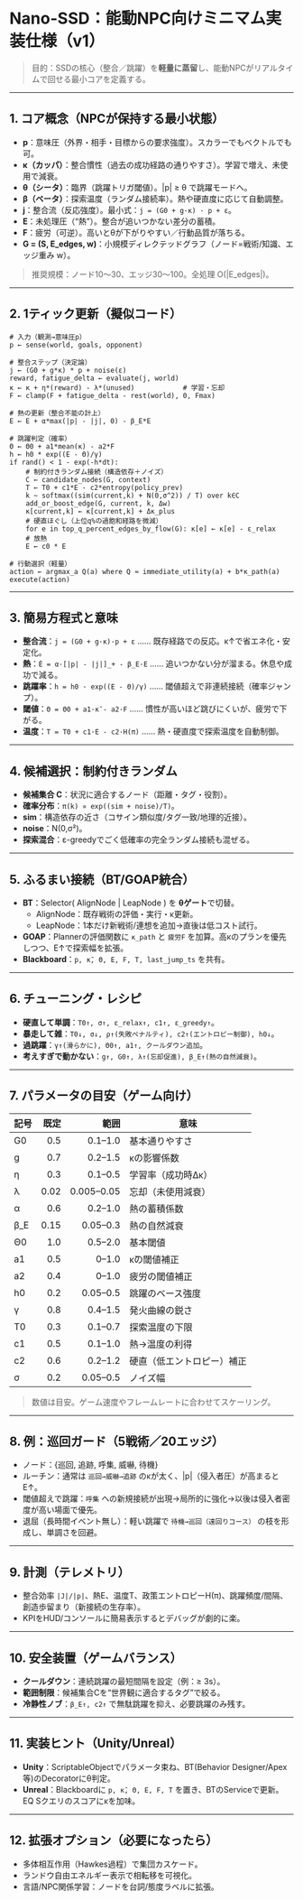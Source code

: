 # Nano-SSD：能動NPC向けミニマム実装仕様（v1）

> 目的：SSDの核心（整合／跳躍）を**軽量に蒸留**し、能動NPCがリアルタイムで回せる最小コアを定義する。

---

## 1. コア概念（NPCが保持する最小状態）
- **p**：意味圧（外界・相手・目標からの要求強度）。スカラーでもベクトルでも可。
- **κ（カッパ）**：整合慣性（過去の成功経路の通りやすさ）。学習で増え、未使用で減衰。
- **θ（シータ）**：臨界（跳躍トリガ閾値）。|p| ≥ θ で跳躍モードへ。
- **β（ベータ）**：探索温度（ランダム接続率）。熱や硬直度に応じて自動調整。
- **j**：整合流（反応強度）。最小式：`j = (G0 + g·κ) · p + ε`。
- **E**：未処理圧（“熱”）。整合が追いつかない差分の蓄積。
- **F**：疲労（可逆）。高いとθが下がりやすい／行動品質が落ちる。
- **G = (S, E_edges, w)**：小規模ディレクテッドグラフ（ノード=戦術/知識、エッジ重み w）。

> 推奨規模：ノード10〜30、エッジ30〜100。全処理 O(|E_edges|)。

---

## 2. 1ティック更新（擬似コード）
```text
# 入力（観測→意味圧p）
p ← sense(world, goals, opponent)

# 整合ステップ（決定論）
j ← (G0 + g*κ) * p + noise(ε)
reward, fatigue_delta ← evaluate(j, world)
κ ← κ + η*(reward) - λ*(unused)            # 学習・忘却
F ← clamp(F + fatigue_delta - rest(world), 0, Fmax)

# 熱の更新（整合不能の計上）
E ← E + α*max(|p| - |j|, 0) - β_E*E

# 跳躍判定（確率）
Θ ← Θ0 + a1*mean(κ) - a2*F
h ← h0 * exp((E - Θ)/γ)
if rand() < 1 - exp(-h*dt):
    # 制約付きランダム接続（構造依存＋ノイズ）
    C ← candidate_nodes(G, context)
    T ← T0 + c1*E - c2*entropy(policy_prev)
    k ~ softmax((sim(current,k) + N(0,σ^2)) / T) over k∈C
    add_or_boost_edge(G, current, k, Δw)
    κ[current,k] ← κ[current,k] + Δκ_plus
    # 硬直ほぐし（上位q%の過飽和経路を微減）
    for e in top_q_percent_edges_by_flow(G): κ[e] ← κ[e] - ε_relax
    # 放熱
    E ← c0 * E

# 行動選択（軽量）
action ← argmax_a Q(a) where Q ≈ immediate_utility(a) + b*κ_path(a)
execute(action)
```

---

## 3. 簡易方程式と意味
- **整合流**：`j = (G0 + g·κ)·p + ε`  …… 既存経路での反応。κ↑で省エネ化・安定化。
- **熱**：`Ė = α·[|p| - |j|]_+ - β_E·E` …… 追いつかない分が溜まる。休息や成功で減る。
- **跳躍率**：`h = h0 · exp((E - Θ)/γ)` …… 閾値超えで非連続接続（確率ジャンプ）。
- **閾値**：`Θ = Θ0 + a1·κ̄ - a2·F` …… 慣性が高いほど跳びにくいが、疲労で下がる。
- **温度**：`T = T0 + c1·E - c2·H(π)` …… 熱・硬直度で探索温度を自動制御。

---

## 4. 候補選択：制約付きランダム
- **候補集合 C**：状況に適合するノード（距離・タグ・役割）。
- **確率分布**：`π(k) ∝ exp((sim + noise)/T)`。
- **sim**：構造依存の近さ（コサイン類似度/タグ一致/地理的近接）。
- **noise**：N(0,σ²)。
- **探索混合**：ε-greedyでごく低確率の完全ランダム接続も混ぜる。

---

## 5. ふるまい接続（BT/GOAP統合）
- **BT**：Selector( AlignNode | LeapNode ) を **θゲート**で切替。
  - AlignNode：既存戦術の評価・実行・κ更新。
  - LeapNode：1本だけ新戦術/連想を追加→直後は低コスト試行。
- **GOAP**：Plannerの評価関数に `κ_path` と `疲労F` を加算。高κのプランを優先しつつ、E↑で探索幅を拡張。
- **Blackboard**：`p, κ̄, Θ, E, F, T, last_jump_ts` を共有。

---

## 6. チューニング・レシピ
- **硬直して単調**：`T0↑, σ↑, ε_relax↑, c1↑, ε_greedy↑`。
- **暴走して雑**：`T0↓, σ↓, ρ↑(失敗ペナルティ), c2↑(エントロピー制御), h0↓`。
- **過跳躍**：`γ↑(滑らかに), Θ0↑, a1↑, クールダウン追加`。
- **考えすぎで動かない**：`g↑, G0↑, λ↑(忘却促進), β_E↑(熱の自然減衰)`。

---

## 7. パラメータの目安（ゲーム向け）
| 記号 | 既定 | 範囲 | 意味 |
|---|---:|---:|---|
| G0 | 0.5 | 0.1–1.0 | 基本通りやすさ |
| g  | 0.7 | 0.2–1.5 | κの影響係数 |
| η  | 0.3 | 0.1–0.5 | 学習率（成功時Δκ） |
| λ  | 0.02| 0.005–0.05 | 忘却（未使用減衰） |
| α  | 0.6 | 0.2–1.0 | 熱の蓄積係数 |
| β_E| 0.15| 0.05–0.3 | 熱の自然減衰 |
| Θ0 | 1.0 | 0.5–2.0 | 基本閾値 |
| a1 | 0.5 | 0–1.0 | κ̄の閾値補正 |
| a2 | 0.4 | 0–1.0 | 疲労の閾値補正 |
| h0 | 0.2 | 0.05–0.5 | 跳躍のベース強度 |
| γ  | 0.8 | 0.4–1.5 | 発火曲線の鋭さ |
| T0 | 0.3 | 0.1–0.7 | 探索温度の下限 |
| c1 | 0.5 | 0.1–1.0 | 熱→温度の利得 |
| c2 | 0.6 | 0.2–1.2 | 硬直（低エントロピー）補正 |
| σ  | 0.2 | 0.05–0.5 | ノイズ幅 |

> 数値は目安。ゲーム速度やフレームレートに合わせてスケーリング。

---

## 8. 例：巡回ガード（5戦術／20エッジ）
- ノード：{巡回, 追跡, 呼集, 威嚇, 待機}
- ルーチン：通常は `巡回→威嚇→追跡` のκが太く、|p|（侵入者圧）が高まるとE↑。
- 閾値超えで跳躍：`呼集` への新規接続が出現→局所的に強化→以後は侵入者密度が高い場面で優先。
- 退屈（長時間イベント無し）：軽い跳躍で `待機→巡回（遠回りコース）` の枝を形成し、単調さを回避。

---

## 9. 計測（テレメトリ）
- 整合効率 `|J|/|p|`、熱E、温度T、政策エントロピーH(π)、跳躍頻度/間隔、創造歩留まり（新接続の生存率）。
- KPIをHUD/コンソールに簡易表示するとデバッグが劇的に楽。

---

## 10. 安全装置（ゲームバランス）
- **クールダウン**：連続跳躍の最短間隔を設定（例：≥ 3s）。
- **範囲制限**：候補集合Cを“世界観に適合するタグ”で絞る。
- **冷静性ノブ**：`β_E↑, c2↑` で無駄跳躍を抑え、必要跳躍のみ残す。

---

## 11. 実装ヒント（Unity/Unreal）
- **Unity**：ScriptableObjectでパラメータ束ね、BT(Behavior Designer/Apex等)のDecoratorにθ判定。
- **Unreal**：Blackboardに `p, κ̄, Θ, E, F, T` を置き、BTのServiceで更新。EQ Sクエリのスコアにκを加味。

---

## 12. 拡張オプション（必要になったら）
- 多体相互作用（Hawkes過程）で集団カスケード。
- ランドウ自由エネルギー表示で相転移を可視化。
- 言語/NPC関係学習：ノードを台詞/態度ラベルに拡張。

